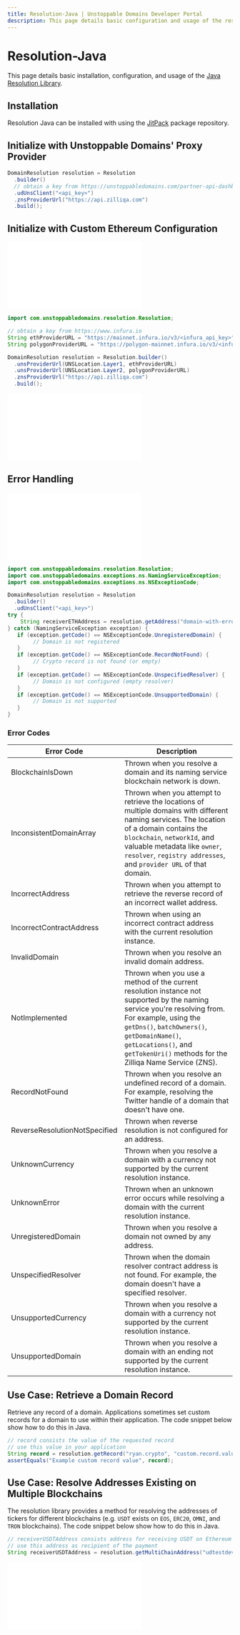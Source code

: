 ```yaml
---
title: Resolution-Java | Unstoppable Domains Developer Portal
description: This page details basic configuration and usage of the resolution-java library.
---
```


# Resolution-Java

This page details basic installation, configuration, and usage of the [Java Resolution Library](https://github.com/unstoppabledomains/resolution-java).

## Installation

Resolution Java can be installed with using the [JitPack](https://jitpack.io/#unstoppabledomains/resolution-java) package repository.

## Initialize with Unstoppable Domains' Proxy Provider

```java
DomainResolution resolution = Resolution
  .builder()
  // obtain a key from https://unstoppabledomains.com/partner-api-dashboard if you are a partner
  .udUnsClient("<api_key>")
  .znsProviderUrl("https://api.zilliqa.com")
  .build();
```

## Initialize with Custom Ethereum Configuration

<embed src="/snippets/_libraries-provider-config.md" />

```java
import com.unstoppabledomains.resolution.Resolution;

// obtain a key from https://www.infura.io
String ethProviderURL = "https://mainnet.infura.io/v3/<infura_api_key>";
String polygonProviderURL = "https://polygon-mainnet.infura.io/v3/<infura_api_key>";

DomainResolution resolution = Resolution.builder()
  .unsProviderUrl(UNSLocation.Layer1, ethProviderURL)
  .unsProviderUrl(UNSLocation.Layer2, polygonProviderURL)
  .znsProviderUrl("https://api.zilliqa.com")
  .build();
```

<embed src="/snippets/_res-lib-connect-src-warning.md" />

## Error Handling

<embed src="/snippets/_res-lib-error-intro.md" />

```java
import com.unstoppabledomains.resolution.Resolution;
import com.unstoppabledomains.exceptions.ns.NamingServiceException;
import com.unstoppabledomains.exceptions.ns.NSExceptionCode;

DomainResolution resolution = Resolution
  .builder()
  .udUnsClient("<api_key>")
try {
    String receiverETHAddress = resolution.getAddress("domain-with-error.crypto", "ETH");
} catch (NamingServiceException exception) {
   if (exception.getCode() == NSExceptionCode.UnregisteredDomain) {
        // Domain is not registered
   }
   if (exception.getCode() == NSExceptionCode.RecordNotFound) {
        // Crypto record is not found (or empty)
   }
   if (exception.getCode() == NSExceptionCode.UnspecifiedResolver) {
        // Domain is not configured (empty resolver)
   }
   if (exception.getCode() == NSExceptionCode.UnsupportedDomain) {
        // Domain is not supported
   }
}
```

### Error Codes

| Error Code | Description |
|---|---|
| BlockchainIsDown | Thrown when you resolve a domain and its naming service blockchain network is down. |
| InconsistentDomainArray | Thrown when you attempt to retrieve the locations of multiple domains with different naming services. The location of a domain contains the `blockchain`, `networkId`, and valuable metadata like `owner`, `resolver`, `registry addresses`, and `provider URL` of that domain. |
| IncorrectAddress | Thrown when you attempt to retrieve the reverse record of an incorrect wallet address. |
| IncorrectContractAddress | Thrown when using an incorrect contract address with the current resolution instance. |
| InvalidDomain | Thrown when you resolve an invalid domain address. |
| NotImplemented | Thrown when you use a method of the current resolution instance not supported by the naming service you're resolving from. For example, using the `getDns()`, `batchOwners()`, `getDomainName()`, `getLocations()`, and `getTokenUri()` methods for the Zilliqa Name Service (ZNS). |
| RecordNotFound | Thrown when you resolve an undefined record of a domain. For example, resolving the Twitter handle of a domain that doesn't have one. |
| ReverseResolutionNotSpecified | Thrown when reverse resolution is not configured for an address. |
| UnknownCurrency | Thrown when you resolve a domain with a currency not supported by the current resolution instance. |
| UnknownError | Thrown when an unknown error occurs while resolving a domain with the current resolution instance. |
| UnregisteredDomain | Thrown when you resolve a domain not owned by any address. |
| UnspecifiedResolver | Thrown when the domain resolver contract address is not found. For example, the domain doesn't have a specified resolver. |
| UnsupportedCurrency | Thrown when you resolve a domain with a currency not supported by the current resolution instance. |
| UnsupportedDomain | Thrown when you resolve a domain with an ending not supported by the current resolution instance. |


## Use Case: Retrieve a Domain Record

Retrieve any record of a domain. Applications sometimes set custom records for a domain to use within their application. The code snippet below show how to do this in Java.

```java
// record consists the value of the requested record
// use this value in your application
String record = resolution.getRecord("ryan.crypto", "custom.record.value");
assertEquals("Example custom record value", record);
```

## Use Case: Resolve Addresses Existing on Multiple Blockchains

The resolution library provides a method for resolving the addresses of tickers for different blockchains (e.g. `USDT` exists on `EOS`, `ERC20`, `OMNI`, and `TRON` blockchains). The code snippet below show how to do this in Java.

```java
// receiverUSDTAddress consists address for receiving USDT on Ethereum (ERC20 version)
// use this address as recipient of the payment
String receiverUSDTAddress = resolution.getMultiChainAddress("udtestdev-usdt.crypto", "USDT", "ERC20");
```

<embed src="/snippets/_discord.md" />
